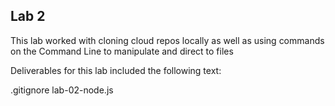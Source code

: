 ## Lab 2

This lab worked with cloning cloud repos locally as well as using commands on the Command Line to manipulate and direct to files 

Deliverables for this lab included the following text:

  .gitignore
  lab-02-node.js
